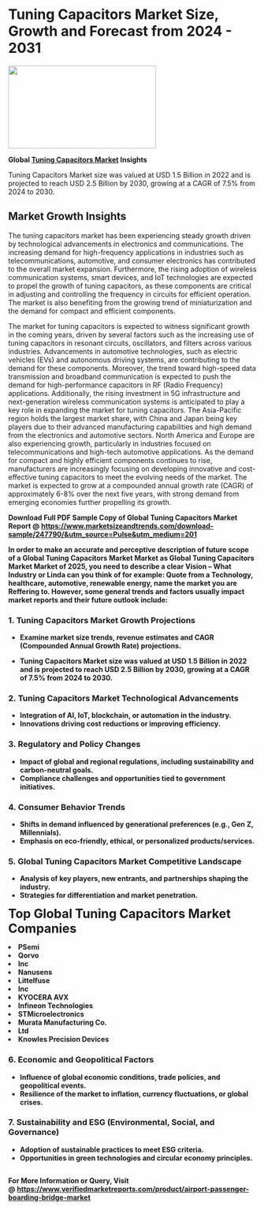 <H1>Tuning Capacitors Market Size, Growth and Forecast from 2024 - 2031</H1><img class="aligncenter size-medium wp-image-584254" src="https://thirdeyenews.in/wp-content/uploads/2024/09/Global-Market-Research-300x168.jpeg" alt="" width="300" height="168" /><p><strong>Global&nbsp;<a href="https://www.marketsizeandtrends.com/download-sample/247790/&amp;utm_source=Pulse&amp;utm_medium=201">Tuning Capacitors Market</a> Insights</strong></p><p>Tuning Capacitors Market size was valued at USD 1.5 Billion in 2022 and is projected to reach USD 2.5 Billion by 2030, growing at a CAGR of 7.5% from 2024 to 2030.</p><p><h2>Market Growth Insights</h2> <p>The tuning capacitors market has been experiencing steady growth driven by technological advancements in electronics and communications. The increasing demand for high-frequency applications in industries such as telecommunications, automotive, and consumer electronics has contributed to the overall market expansion. Furthermore, the rising adoption of wireless communication systems, smart devices, and IoT technologies are expected to propel the growth of tuning capacitors, as these components are critical in adjusting and controlling the frequency in circuits for efficient operation. The market is also benefiting from the growing trend of miniaturization and the demand for compact and efficient components.</p> <p><strong></strong></p> <p>The market for tuning capacitors is expected to witness significant growth in the coming years, driven by several factors such as the increasing use of tuning capacitors in resonant circuits, oscillators, and filters across various industries. Advancements in automotive technologies, such as electric vehicles (EVs) and autonomous driving systems, are contributing to the demand for these components. Moreover, the trend toward high-speed data transmission and broadband communication is expected to push the demand for high-performance capacitors in RF (Radio Frequency) applications. Additionally, the rising investment in 5G infrastructure and next-generation wireless communication systems is anticipated to play a key role in expanding the market for tuning capacitors. The Asia-Pacific region holds the largest market share, with China and Japan being key players due to their advanced manufacturing capabilities and high demand from the electronics and automotive sectors. North America and Europe are also experiencing growth, particularly in industries focused on telecommunications and high-tech automotive applications. As the demand for compact and highly efficient components continues to rise, manufacturers are increasingly focusing on developing innovative and cost-effective tuning capacitors to meet the evolving needs of the market. The market is expected to grow at a compounded annual growth rate (CAGR) of approximately 6-8% over the next five years, with strong demand from emerging economies further propelling its growth. <p><strong></p><p><span class=""><strong>Download Full PDF Sample Copy of Global Tuning Capacitors Market Report</strong> @ <a href="https://www.marketsizeandtrends.com/download-sample/247790/&amp;utm_source=Pulse&amp;utm_medium=201" target="_blank">https://www.marketsizeandtrends.com/download-sample/247790/&amp;utm_source=Pulse&amp;utm_medium=201</a></span></p><p>In order to make an accurate and perceptive description of future scope of a Global&nbsp;Tuning Capacitors Market Market as Global&nbsp;Tuning Capacitors Market Market of 2025, you need to describe a clear Vision &ndash; What Industry or Linda can you think of for example: Quote from a Technology, healthcare, automotive, renewable energy, name the market you are Reffering to. However, some general trends and factors usually impact market reports and their future outlook include:</p><h3>1.&nbsp;<strong>Tuning Capacitors Market Growth Projections</strong></h3><ul><li>Examine market size trends, revenue estimates and CAGR (Compounded Annual Growth Rate) projections.</li><li><p>Tuning Capacitors Market size was valued at USD 1.5 Billion in 2022 and is projected to reach USD 2.5 Billion by 2030, growing at a CAGR of 7.5% from 2024 to 2030.</p></li></ul><h3>2.&nbsp;<strong>Tuning Capacitors Market Technological Advancements</strong></h3><ul><li>Integration of AI, IoT, blockchain, or automation in the industry.</li><li>Innovations driving cost reductions or improving efficiency.</li></ul><h3>3.&nbsp;<strong>Regulatory and Policy Changes</strong></h3><ul><li>Impact of global and regional regulations, including sustainability and carbon-neutral goals.</li><li>Compliance challenges and opportunities tied to government initiatives.</li></ul><h3>4.&nbsp;<strong>Consumer Behavior Trends</strong></h3><ul><li>Shifts in demand influenced by generational preferences (e.g., Gen Z, Millennials).</li><li>Emphasis on eco-friendly, ethical, or personalized products/services.</li></ul><h3>5.&nbsp;<strong>Global Tuning Capacitors Market Competitive Landscape</strong></h3><ul><li>Analysis of key players, new entrants, and partnerships shaping the industry.</li><li>Strategies for differentiation and market penetration.</li></ul><p data-pm-slice="1 1 []"><span style="color: inherit; font-family: inherit; font-size: 25px;">Top Global Tuning Capacitors Market Companies</span></p><div class="" data-test-id=""><p><li>PSemi</li><li> Qorvo</li><li> Inc</li><li> Nanusens</li><li> Littelfuse</li><li> Inc</li><li> KYOCERA AVX</li><li> Infineon Technologies</li><li> STMicroelectronics</li><li> Murata Manufacturing Co.</li><li> Ltd</li><li> Knowles Precision Devices</li></p></div><h3>6.&nbsp;<strong>Economic and Geopolitical Factors</strong></h3><ul><li>Influence of global economic conditions, trade policies, and geopolitical events.</li><li>Resilience of the market to inflation, currency fluctuations, or global crises.</li></ul><h3>7.&nbsp;<strong>Sustainability and ESG (Environmental, Social, and Governance)</strong></h3><ul><li>Adoption of sustainable practices to meet ESG criteria.</li><li>Opportunities in green technologies and circular economy principles.</li></ul><h2><strong style="font-size: 14px;">For More Information or Query, Visit @&nbsp;</strong><a style="background-color: #ffffff; font-size: 14px;" href="https://www.marketsizeandtrends.com/report/tuning-capacitors-market/" target="_blank">https://www.verifiedmarketreports.com/product/airport-passenger-boarding-bridge-market</a></h2>
